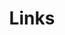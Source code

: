 ---
title: Links
links:
  - title: Spotify Unwrapped
    description: My spotify unwrapped app.
    website: https://github.com
    image: https://spotify-unwrapped.jemgunay.co.uk
#  - title: TypeScript
#    description: TypeScript is a typed superset of JavaScript that compiles to plain JavaScript.
#    website: https://www.typescriptlang.org
#    image: golang.png
menu:
  main:
    weight: 4
    params:
      icon: link
comments: false
---